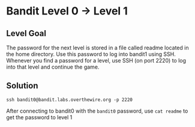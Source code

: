 # Bandit Level 0 → Level 1
## Level Goal

The password for the next level is stored in a file called readme located in the home directory. Use this password to log into bandit1 using SSH. Whenever you find a password for a level, use SSH (on port 2220) to log into that level and continue the game.

## Solution

```ssh bandit0@bandit.labs.overthewire.org -p 2220```

After connecting to bandit0 with the `bandit0` password, use `cat readme` to get the password to level 1
